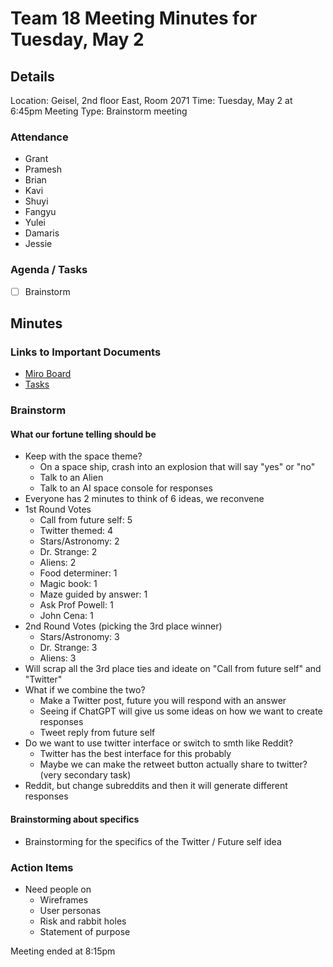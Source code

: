# Team 18 Meeting Minutes for Tuesday, May 2

## Details

Location: Geisel, 2nd floor East, Room 2071
Time: Tuesday, May 2 at 6:45pm
Meeting Type: Brainstorm meeting

### Attendance
- Grant
- Pramesh
- Brian
- Kavi
- Shuyi
- Fangyu
- Yulei
- Damaris
- Jessie

### Agenda / Tasks
- [ ] Brainstorm

## Minutes

### Links to Important Documents
- [Miro Board](https://miro.com/app/board/uXjVMPWJi-g=/?share_link_id=436152701996)
- [Tasks]()

### Brainstorm

#### What our fortune telling should be
- Keep with the space theme?
  - On a space ship, crash into an explosion that will say "yes" or "no"
  - Talk to an Alien
  - Talk to an AI space console for responses
- Everyone has 2 minutes to think of 6 ideas, we reconvene
- 1st Round Votes
  - Call from future self: 5
  - Twitter themed: 4
  - Stars/Astronomy: 2
  - Dr. Strange: 2
  - Aliens: 2
  - Food determiner: 1
  - Magic book: 1
  - Maze guided by answer: 1
  - Ask Prof Powell: 1
  - John Cena: 1
- 2nd Round Votes (picking the 3rd place winner)
  - Stars/Astronomy: 3
  - Dr. Strange: 3
  - Aliens: 3
- Will scrap all the 3rd place ties and ideate on "Call from future self" and "Twitter"
- What if we combine the two?
  - Make a Twitter post, future you will respond with an answer
  - Seeing if ChatGPT will give us some ideas on how we want to create responses
  - Tweet reply from future self
- Do we want to use twitter interface or switch to smth like Reddit?
  - Twitter has the best interface for this probably
  - Maybe we can make the retweet button actually share to twitter? (very secondary task)
- Reddit, but change subreddits and then it will generate different responses

#### Brainstorming about specifics
- Brainstorming for the specifics of the Twitter / Future self idea

### Action Items
- Need people on
  - Wireframes
  - User personas
  - Risk and rabbit holes
  - Statement of purpose

Meeting ended at 8:15pm